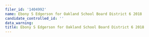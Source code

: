 ```yaml
---
filer_id: '1404992'
name: Ebony S Edgerson for Oakland School Board District 6 2018
candidate_controlled_id: ''
data_warning:
title: Ebony S Edgerson for Oakland School Board District 6 2018
---
```

